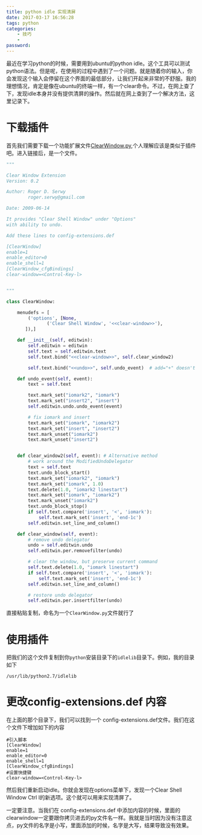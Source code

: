 ```yaml
---
title: python idle 实现清屏
date: 2017-03-17 16:56:28
tags: python
categories:
    - 技巧
    - 
password: 
---
```


最近在学习python的时候，需要用到ubuntu的python idle。这个工具可以测试python语法。但是呢，在使用的过程中遇到了一个问题。就是随着你的输入，你会发现这个输入会停留在这个界面的最低部分，让我们开起来非常的不舒服。我的理想情况，肯定是像在ubuntu的终端一样，有一个clear命令。不过，在网上查了下，发现idle本身并没有提供清屏的操作。然后就在网上查到了一个解决方法，这里记录下。

# 下载插件
首先我们需要下载一个功能扩展文件[ClearWindow.py](http://bugs.python.org/file14303/ClearWindow.py),个人理解应该是类似于插件吧。进入链接后，是一个文件。

```python
"""

Clear Window Extension
Version: 0.2

Author: Roger D. Serwy
        roger.serwy@gmail.com

Date: 2009-06-14

It provides "Clear Shell Window" under "Options"
with ability to undo.

Add these lines to config-extensions.def

[ClearWindow]
enable=1
enable_editor=0
enable_shell=1
[ClearWindow_cfgBindings]
clear-window=<Control-Key-l>


"""

class ClearWindow:

    menudefs = [
        ('options', [None,
               ('Clear Shell Window', '<<clear-window>>'),
       ]),]

    def __init__(self, editwin):
        self.editwin = editwin
        self.text = self.editwin.text
        self.text.bind("<<clear-window>>", self.clear_window2)

        self.text.bind("<<undo>>", self.undo_event)  # add="+" doesn't work

    def undo_event(self, event):
        text = self.text

        text.mark_set("iomark2", "iomark")
        text.mark_set("insert2", "insert")
        self.editwin.undo.undo_event(event)

        # fix iomark and insert
        text.mark_set("iomark", "iomark2")
        text.mark_set("insert", "insert2")
        text.mark_unset("iomark2")
        text.mark_unset("insert2")


    def clear_window2(self, event): # Alternative method
        # work around the ModifiedUndoDelegator
        text = self.text
        text.undo_block_start()
        text.mark_set("iomark2", "iomark")
        text.mark_set("iomark", 1.0)
        text.delete(1.0, "iomark2 linestart")
        text.mark_set("iomark", "iomark2")
        text.mark_unset("iomark2")
        text.undo_block_stop()
        if self.text.compare('insert', '<', 'iomark'):
            self.text.mark_set('insert', 'end-1c')
        self.editwin.set_line_and_column()

    def clear_window(self, event):
        # remove undo delegator
        undo = self.editwin.undo
        self.editwin.per.removefilter(undo)

        # clear the window, but preserve current command
        self.text.delete(1.0, "iomark linestart")
        if self.text.compare('insert', '<', 'iomark'):
            self.text.mark_set('insert', 'end-1c')
        self.editwin.set_line_and_column()

        # restore undo delegator
        self.editwin.per.insertfilter(undo)

```
直接粘贴复制，命名为一个`ClearWindow.py`文件就行了

# 使用插件
把我们的这个文件复制到你`python`安装目录下的`idlelib`目录下。例如，我的目录如下

```
/usr/lib/python2.7/idlelib
```

# 更改config-extensions.def 内容

在上面的那个目录下，我们可以找到一个 config-extensions.def文件。我们在这个文件下增加如下的内容

```
#引入脚本
[ClearWindow]
enable=1
enable_editor=0
enable_shell=1
[ClearWindow_cfgBindings]
#设置快捷键
clear-window=<Control-Key-l>
```

然后我们重新启动idle。你就会发现在options菜单下，发现一个Clear Shell Window Ctrl l的新选项。这个就可以用来实现清屏了。

一定要注意。当我们在 config-extensions.def 中添加内容的时候，里面的clearwindow一定要跟你拷贝进去的py文件名一样。我就是当时因为没有注意这点，py文件的名字是小写，里面添加的时候，名字是大写，结果导致没有效果。

